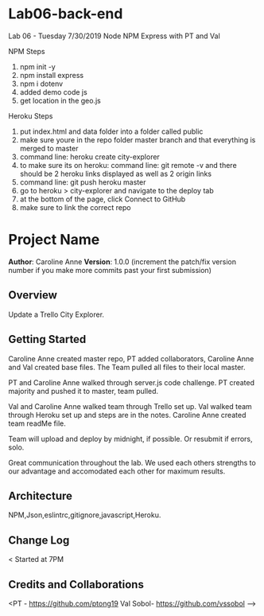 # Lab06-back-end

Lab 06 - Tuesday 7/30/2019 
Node
NPM
Express
with PT and Val

NPM Steps
 1. npm init -y
 2. npm install express
 3. npm i dotenv
 4. added demo code js
 5. get location in the geo.js 

Heroku Steps

1. put index.html and data folder into a folder called public
2. make sure youre in the repo folder master branch and that everything is merged to master
3. command line:
heroku create city-explorer
4. to make sure its on heroku: command line:
git remote -v
and there should be 2 heroku links displayed as well as 2 origin links
5. command line:
git push heroku master
6. go to heroku > city-explorer and navigate to the deploy tab
7. at the bottom of the page, click Connect to GitHub
8. make sure to link the correct repo

# Project Name

**Author**: Caroline Anne
**Version**: 1.0.0 (increment the patch/fix version number if you make more commits past your first submission)

## Overview
Update a Trello City Explorer.

## Getting Started
Caroline Anne created master repo, PT added collaborators, Caroline Anne and Val created base files.
The Team pulled all files to their local master.

PT and Caroline Anne walked through server.js code challenge.
PT created majority and pushed it to master, team pulled.

Val and Caroline Anne walked team through Trello set up.
Val walked team through Heroku set up and steps are in the notes.
Caroline Anne created team readMe file.

Team will upload and deploy by midnight, if possible.
Or resubmit if errors, solo.

Great communication throughout the lab.
We used each others strengths to our advantage and accomodated each other for maximum results.

## Architecture
NPM,Json,eslintrc,gitignore,javascript,Heroku.

## Change Log
< Started at 7PM 

## Credits and Collaborations
<PT - https://github.com/ptong19    Val Sobol-   https://github.com/vssobol
-->